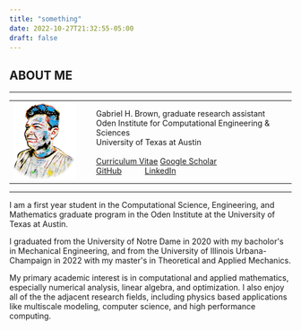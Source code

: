 ```yaml
---
title: "something"
date: 2022-10-27T21:32:55-05:00
draft: false
---
```


## ABOUT ME
---

<table style="width:100%">
  <tr>
    <td class="maintext" width=25%>
      <img src="media/NewspaperPortraitAlpha.png">
    </td>
    <td style="padding: 0vmin 0vmin 0vmin 3vmin">
      <p>
        Gabriel H. Brown, graduate research assistant <br>
        Oden Institute for Computational Engineering & Sciences <br>
        University of Texas at Austin <br>
        <br>
        <a href="media/CV_GHBrown.pdf" class="mainlink" target="_blank">Curriculum Vitae</a>
        <a href="https://scholar.google.com/citations?user=L465_QQAAAAJ&hl=en&oi=ao" class="mainlink" target="_blank">Google Scholar</a>
<br>
<a href="https://github.com/ghbrown" class="mainlink" target="_blank">GitHub</a>
&nbsp &nbsp &nbsp &nbsp &nbsp
        <a href="https://www.linkedin.com/in/gabriel-brown-25829b138/" class="mainlink" target="_blank"> LinkedIn</a>
      </p>
    </td>
  </tr>
</table>

---

I am a first year student in the Computational Science, Engineering, and Mathematics graduate program in the Oden Institute at the University of Texas at Austin.

I graduated from the University of Notre Dame in 2020 with my bacholor's in Mechanical Engineering, and from the University of Illinois Urbana-Champaign in 2022 with my master's in Theoretical and Applied Mechanics.

My primary academic interest is in computational and applied mathematics, especially numerical analysis, linear algebra, and optimization.
I also enjoy all of the the adjacent research fields, including physics based applications like multiscale modeling, computer science, and high performance computing.

